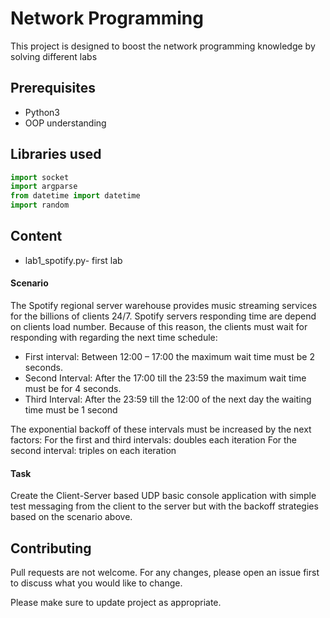 # Network Programming

This project is designed to boost the network programming knowledge by solving different labs

## Prerequisites

- Python3
- OOP understanding


## Libraries used

```python
import socket
import argparse
from datetime import datetime
import random
```
## Content
- lab1_spotify.py- first lab

 #### Scenario
 The Spotify regional server warehouse provides music streaming services for the billions of clients 24/7. Spotify servers responding time are depend on clients load number. Because of this reason, the clients must wait for responding with regarding the next time schedule: 
- First interval: Between 12:00 – 17:00 the maximum wait time must be 2 seconds.
- Second Interval: After the 17:00 till the 23:59 the maximum wait time must be for 4 seconds. 
- Third Interval: After the 23:59 till the 12:00 of the next day the waiting time must be 1 second 

The exponential backoff of these intervals must be increased by the next factors: For the first and third intervals: doubles each iteration For the second interval: triples on each iteration 
   #### Task
 Create the Client-Server based UDP basic console application with simple test messaging from the client to the server but with the backoff strategies based on the scenario above.


## Contributing
Pull requests are not welcome. For any changes, please open an issue first to discuss what you would like to change.

Please make sure to update project as appropriate.
